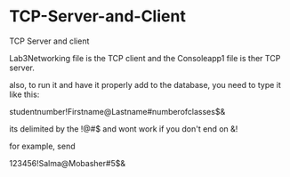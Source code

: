 # TCP-Server-and-Client
TCP Server and client 

Lab3Networking file is the TCP client and the Consoleapp1 file is ther TCP server.

also, to run it and have it properly add to the database, you need to type it like this:

studentnumber!Firstname@Lastname#numberofclasses$&

its delimited by the !@#$ and wont work if you don't end on &!

for example, send

123456!Salma@Mobasher#5$& 
